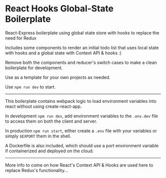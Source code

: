 # React Hooks Global-State Boilerplate
React-Express boilerplate using global state store with hooks to replace the need for Redux

Includes some components to render an initial todo list that uses local state with hooks and a global state with Context API & hooks :)

Remove both the components and reducer's switch cases to make a clean boilerplate for development.

Use as a template for your own projects as needed.

Use `npm run dev` to start.

___

This boilerplate contains webpack logic to load environment variables into react without using create-react-app.

In development `npm run dev`, add environment variables to the `.env.dev` file to access them on both the client and server.

In production `npm run start`, either create a `.env` file with your variables or simply `$EXPORT` them in the shell.

A Dockerfile is also included, which should use a port environment variable if containerized and deployed on the cloud.

___

More info to come on how React's Context API & Hooks are used here to replace Redux's functionality...

